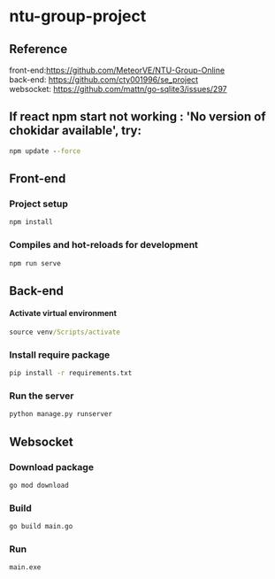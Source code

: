 # ntu-group-project


## Reference

front-end:https://github.com/MeteorVE/NTU-Group-Online  
back-end: https://github.com/cty001996/se_project  
websocket: https://github.com/mattn/go-sqlite3/issues/297  

## If react npm start not working : 'No version of chokidar available', try:
```cmd
npm update --force
```

## Front-end
### Project setup
```cmd
npm install
```
### Compiles and hot-reloads for development
```cmd
npm run serve
```

## Back-end
#### Activate virtual environment
```cmd
source venv/Scripts/activate
```
### Install require package
```cmd
pip install -r requirements.txt
```
### Run the server
```cmd
python manage.py runserver
```

## Websocket
### Download package
```cmd
go mod download
```
### Build
```cmd
go build main.go
```
### Run
```cmd
main.exe
```
